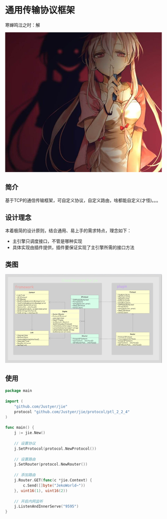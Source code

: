 # 通用传输协议框架

寒蝉鸣泣之时：解

![jie](cover.jpg)

## 简介
基于TCP的通信传输框架，可自定义协议，自定义路由，啥都能自定义(才怪)。。。

## 设计理念
本着极简的设计原则，结合通用、易上手的需求特点，理念如下：
* 主引擎只调度接口，不管是哪种实现
* 具体实现由插件提供，插件要保证实现了主引擎所需的接口方法

## 类图
![class_diagram](class_diagram.png)

## 使用

```go
package main

import (
	"github.com/Justyer/jie"
	protocol "github.com/Justyer/jie/protocol/ptl_2_2_4"
)

func main() {
	j := jie.New()

	// 设置协议
	j.SetProtocol(protocol.NewProtocol())

	// 设置路由
	j.SetRouter(protocol.NewRouter())

	// 添加路由
	j.Router.GET(func(c *jie.Context) {
		c.Send([]byte("JekoWorld~"))
	}, uint16(1), uint16(2))

	// 开启内网监听
	j.ListenAndInnerServe("9595")
}
```